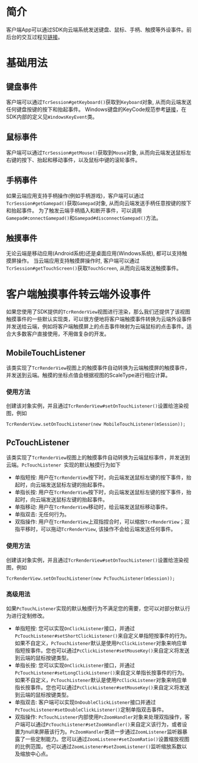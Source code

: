 # 简介
客户端App可以通过SDK向云端系统发送键盘、鼠标、手柄、触摸等外设事件。前后台的交互过程见[链接]()。

# 基础用法

## 键盘事件
客户端可以通过```TcrSession#getKeyboard()```获取到```Keyboard```对象, 从而向云端发送任何键盘按键的按下和抬起事件。
Windows键盘的KeyCode规范参考[链接](https://www.toptal.com/developers/keycode)，在SDK内部的定义见```WindowsKeyEvent```类。

## 鼠标事件
客户端可以通过```TcrSession#getMouse()```获取到```Mouse```对象, 从而向云端发送鼠标左右键的按下、抬起和移动事件，以及鼠标中键的滚轮事件。

## 手柄事件
如果云端应用支持手柄操作(例如手柄游戏)，客户端可以通过```TcrSession#getGamepad()```获取```Gamepad```对象, 从而向云端发送手柄任意按键的按下和抬起事件。
为了触发云端手柄插入和断开事件，可以调用```Gamepad#connectGamepad()```和```Gamepad#disconnectGamepad()```方法。

## 触摸事件
无论云端是移动应用(Android系统)还是桌面应用(Windows系统), 都可以支持触摸屏操作。
当云端应用支持触摸屏操作时, 客户端可以通过```TcrSession#getTouchScreen()```获取```TouchScreen```, 从而向云端发送触摸事件。

# 客户端触摸事件转云端外设事件
如果您使用了SDK提供的```TcrRenderView```视图进行渲染，那么我们还提供了该视图触摸事件的一些默认实现类，可以很方便地将客户端触摸事件转换为云端外设事件并发送给云端，例如将客户端触摸屏上的点击事件映射为云端鼠标的点击事件。适合大多数客户直接使用，不用做复杂的开发。

## MobileTouchListener
该类实现了```TcrRenderView```视图上的触摸事件自动转换为云端触摸屏的触摸事件，并发送到云端。触摸的坐标点值会根据视图的ScaleType进行相应计算。

### 使用方法
创建该对象实例，并且通过```TcrRenderView#setOnTouchListener()```设置给渲染视图，例如
```
TcrRenderView.setOnTouchListener(new MobileTouchListener(mSession));
```

## PcTouchListener
该类实现了```TcrRenderView```视图上的触摸事件自动转换为云端鼠标事件，并发送到云端。```PcTouchListener ```实现的默认触摸行为如下

- 单指短按: 用户在```TcrRenderView```按下时，向云端发送鼠标左键的按下事件，抬起时，向云端发送鼠标左键的抬起事件。
- 单指长按: 用户在```TcrRenderView```按下时，向云端发送鼠标左键的按下事件，抬起时，向云端发送鼠标左键的抬起事件。
- 单指移动: 用户在```TcrRenderView```移动时，给云端发送鼠标移动事件。
- 单指双击: 无任何行为。
- 双指操作: 用户在```TcrRenderView```上双指捏合时，可以缩放```TcrRenderView```；双指平移时，可以拖动```TcrRenderView```, 该操作不会给云端发送任何事件。

### 使用方法
创建该对象实例，并且通过```TcrRenderView#setOnTouchListener()```设置给渲染视图，例如
```
TcrRenderView.setOnTouchListener(new PcTouchListener(mSession));
```

### 高级用法
如果```PcTouchListener```实现的默认触摸行为不满足您的需要，您可以对部分默认行为进行定制修改。

- 单指短按: 您可以实现```OnClickListener```接口，并通过```PcTouchListener#setShortClickListener()```来自定义单指短按事件的行为。如果不自定义，```PcTouchListener```默认是使用```PcClickListener```对象来响应单指短按事件。您也可以通过```PcClickListener#setMouseKey()```来自定义将发送到云端的鼠标按键类型。
- 单指长按: 您可以实现```OnClickListener```接口，并通过```PcTouchListener#setLongClickListener()```来自定义单指长按事件的行为。如果不自定义，```PcTouchListener```默认是使用```PcClickListener```对象来响应单指长按事件。您也可以通过```PcClickListener#setMouseKey()```来自定义将发送到云端的鼠标按键类型。
- 单指双击: 客户端可以实现```OnDoubleClickListener```接口并通过```PcTouchListener#setDoubleClickListener()```定制单指双击事件。
- 双指操作: ```PcTouchListener```内部使用```PcZoomHandler```对象来处理双指操作，客户端可以通过```PcTouchListener#setZoomHandler()```来自定义该行为，或者设置为null来屏蔽该行为。```PcZoomHandler```类进一步通过```ZoomListener```监听器暴露了一些定制能力。您可以通过```ZoomListener#setZoomRatio()```设置缩放视图的比例范围，也可以通过```ZoomListener#setZoomListener()```监听缩放系数以及缩放中心点。